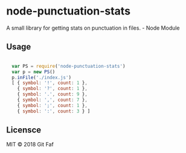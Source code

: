 # node-punctuation-stats

A small library for getting stats on punctuation in files. - Node Module

## Usage

```javascript

  var PS = require('node-punctuation-stats')
  var p = new PS()
  p.inFile('./index.js')
  [ { symbol: '!', count: 1 },
    { symbol: '?', count: 1 },
    { symbol: '.', count: 9 },
    { symbol: ',', count: 7 },
    { symbol: ';', count: 1 },
    { symbol: ':', count: 3 } ]

```

## Licensce

MIT &copy; 2018 Git Faf

